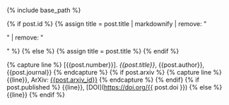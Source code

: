 {% include base_path %}

{% if post.id %}
  {% assign title = post.title | markdownify | remove: "<p>" | remove: "</p>" %}
{% else %}
  {% assign title = post.title %}
{% endif %}

{% capture line %}
[{{post.number}}]. *{{post.title}}*, {{post.author}}, {{post.journal}}
{% endcapture %}
{% if post.arxiv %}
  {% capture line %}
  {{line}}, ArXiv: [{{post.arxiv_id}}]({{post.arxiv_link}})
  {% endcapture %}
{% endif}
{% if post.published %}
  {{line}}, [DOI](https://doi.org/{{ post.doi }})
{% else %}
  {{line}}
{% endif %}
